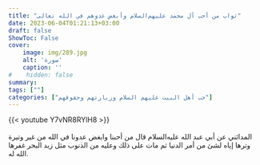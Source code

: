 ```yaml
---
title: "ثواب من أحب آل محمد عليهم‌السلام وأبغض عدوهم في الله تعالى"
date: 2023-06-04T01:21:13+03:00
draft: false
ShowToc: False
cover:
    image: img/289.jpg
    alt: 'صورة'
    caption: ''
#    hidden: false
summary: 
tags: [""]
categories: ["حب أهل البيت عليهم السلام وزيارتهم وحقوقهم"]
---
```

{{< youtube Y7vNR8RYlH8 >}}  
 <br>
المدائني عن أبي عبد الله عليه‌السلام قال من أحبنا
وابغض عدونا في الله من غير وتيرة وترها إياه لشئ من أمر الدنيا ثم
مات على ذلك وعليه من الذنوب مثل زبد البحر غفرها الله له.



